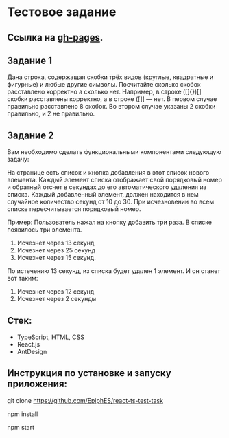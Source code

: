 # Тестовое задание

## Ссылка на [gh-pages](https://epiphes.github.io/react-ts-test-task/).
## Задание 1
Дана строка, содержащая скобки трёх видов (круглые, квадратные и фигурные) и любые другие символы. Посчитайте сколько скобок расставлено корректно а сколько нет.
Например, в строке ([]{})[] скобки расставлены корректно, а в строке ([]] — нет. В первом случае правильно расставлено 8 скобок. Во втором случае указаны 2 скобки правильно, и 2 не правильно.

## Задание 2
Вам необходимо сделать функциональными компонентами следующую задачу:

На странице есть список и кнопка добавления в этот список нового элемента.
Каждый элемент списка отображает свой порядковый номер и обратный отсчет в секундах до его автоматического удаления из списка.
Каждый добавленный элемент, должен находится в нем случайное количество секунд от 10 до 30. При исчезновении во всем списке пересчитывается порядковый номер.

Пример: Пользователь нажал на кнопку добавить три раза. В списке появилось три элемента.
1. Исчезнет через 13 секунд
2. Исчезнет через 25 секунд
3. Исчезнет через 15 секунд.

По истечению 13 секунд, из списка будет удален 1 элемент. И он станет вот таким:
1. Исчезнет через 12 секунд
2. Исчезнет через 2 секунды

## Стек: 

* TypeScript, HTML, CSS
* React.js
* AntDesign

## Инструкция по установке и запуску приложения:

  git clone https://github.com/EpiphES/react-ts-test-task

  npm install

  npm start
